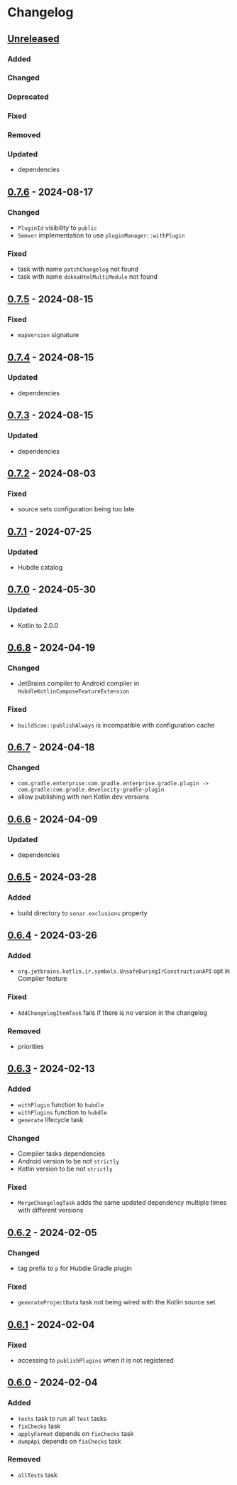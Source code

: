 # Changelog

## [Unreleased]

### Added

### Changed

### Deprecated

### Fixed

### Removed

### Updated

- dependencies

## [0.7.6] - 2024-08-17

### Changed

- `PluginId` visibility to `public`
- `Semver` implementation to use `pluginManager::withPlugin`

### Fixed

- task with name `patchChangelog` not found
- task with name `dokkaHtmlMultiModule` not found

## [0.7.5] - 2024-08-15

### Fixed

- `mapVersion` signature

## [0.7.4] - 2024-08-15

### Updated

- dependencies

## [0.7.3] - 2024-08-15

### Updated

- dependencies

## [0.7.2] - 2024-08-03

### Fixed

- source sets configuration being too late

## [0.7.1] - 2024-07-25

### Updated

- Hubdle catalog

## [0.7.0] - 2024-05-30

### Updated

- Kotlin to 2.0.0

## [0.6.8] - 2024-04-19

### Changed

- JetBrains compiler to Android compiler in `HubdleKotlinComposeFeatureExtension`

### Fixed

- `buildScan::publishAlways` is incompatible with configuration cache

## [0.6.7] - 2024-04-18

### Changed

- `com.gradle.enterprise:com.gradle.enterprise.gradle.plugin -> com.gradle:com.gradle.develocity-gradle-plugin`
- allow publishing with non Kotlin dev versions

## [0.6.6] - 2024-04-09

### Updated

- dependencies

## [0.6.5] - 2024-03-28

### Added

- build directory to `sonar.exclusions` property

## [0.6.4] - 2024-03-26

### Added

- `org.jetbrains.kotlin.ir.symbols.UnsafeDuringIrConstructionAPI` opt in Compiler feature 

### Fixed

- `AddChangelogItemTask` fails if there is no version in the changelog

### Removed

- priorities

## [0.6.3] - 2024-02-13

### Added

- `withPlugin` function to `hubdle`
- `withPlugins` function to `hubdle`
- `generate` lifecycle task

### Changed

- Compiler tasks dependencies
- Android version to be not `strictly`
- Kotlin version to be not `strictly`

### Fixed

- `MergeChangelogTask` adds the same updated dependency multiple times with different versions

## [0.6.2] - 2024-02-05

### Changed

- tag prefix to `p` for Hubdle Gradle plugin

### Fixed

- `generateProjectData` task not being wired with the Kotlin source set

## [0.6.1] - 2024-02-04

### Fixed

- accessing to `publishPlugins` when it is not registered

## [0.6.0] - 2024-02-04

### Added

- `tests` task to run all `Test` tasks
- `fixChecks` task
- `applyFormat` depends on `fixChecks` task
- `dumpApi` depends on `fixChecks` task

### Removed

- `allTests` task

[Unreleased]: https://github.com/JavierSegoviaCordoba/hubdle/compare/p0.7.6...HEAD

[0.7.6]: https://github.com/JavierSegoviaCordoba/hubdle/compare/p0.7.5...p0.7.6

[0.7.5]: https://github.com/JavierSegoviaCordoba/hubdle/compare/p0.7.4...p0.7.5

[0.7.4]: https://github.com/JavierSegoviaCordoba/hubdle/compare/p0.7.3...p0.7.4

[0.7.3]: https://github.com/JavierSegoviaCordoba/hubdle/compare/p0.7.2...p0.7.3

[0.7.2]: https://github.com/JavierSegoviaCordoba/hubdle/compare/p0.7.1...p0.7.2

[0.7.1]: https://github.com/JavierSegoviaCordoba/hubdle/compare/p0.7.0...p0.7.1

[0.7.0]: https://github.com/JavierSegoviaCordoba/hubdle/compare/p0.6.8...p0.7.0

[0.6.8]: https://github.com/JavierSegoviaCordoba/hubdle/compare/p0.6.7...p0.6.8

[0.6.7]: https://github.com/JavierSegoviaCordoba/hubdle/compare/p0.6.6...p0.6.7

[0.6.6]: https://github.com/JavierSegoviaCordoba/hubdle/compare/p0.6.5...p0.6.6

[0.6.5]: https://github.com/JavierSegoviaCordoba/hubdle/compare/p0.6.4...p0.6.5

[0.6.4]: https://github.com/JavierSegoviaCordoba/hubdle/compare/p0.6.3...p0.6.4

[0.6.3]: https://github.com/JavierSegoviaCordoba/hubdle/compare/p0.6.2...p0.6.3

[0.6.2]: https://github.com/JavierSegoviaCordoba/hubdle/compare/p0.6.1...p0.6.2

[0.6.1]: https://github.com/JavierSegoviaCordoba/hubdle/compare/p0.6.0...p0.6.1

[0.6.0]: https://github.com/JavierSegoviaCordoba/hubdle/commits/p0.6.0
